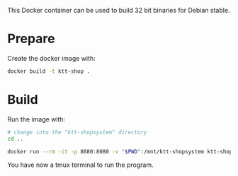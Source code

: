 This Docker container can be used to build 32 bit
binaries for Debian stable.

# Prepare

Create the docker image with:
```bash
docker build -t ktt-shop .
```

# Build

Run the image with:
```bash
# change into the "ktt-shopsystem" directory
cd ..

docker run --rm -it -p 8080:8080 -v "$PWD":/mnt/ktt-shopsystem ktt-shop tmux
```

You have now a tmux terminal to run the program.
